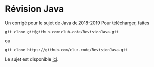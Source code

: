 # Révision Java
Un corrigé pour le sujet de Java de 2018-2019
Pour télécharger, faites

`git clone git@github.com:club-code/RevisionJava.git`

ou

`git clone https://github.com/club-code/RevisionJava.git`

Le sujet est disponible [ici](http://www-inf.telecom-sudparis.eu/COURS/CSC3101/Supports/?page=fise/controles/2018-2019/cf1/cf1&soluce=true).